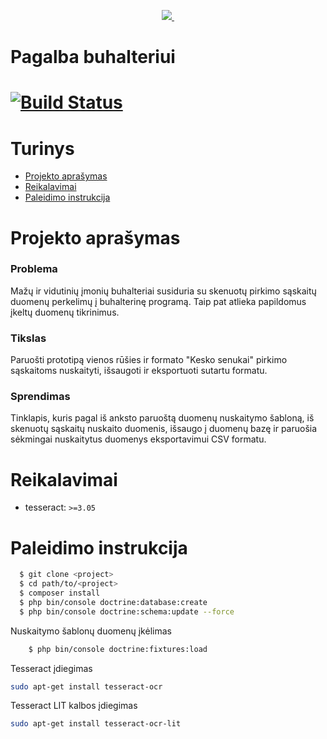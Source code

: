 ﻿<p align="center">
    <a href="http://nfqakademija.lt/" target="_blank"><img src="https://avatars0.githubusercontent.com/u/4995607?v=3&s=100"></a><a href="https://symfony.com" target="_blank">
    <img src="https://symfony.com/logos/symfony_black_02.svg" alt="">
</a></p>

# Pagalba buhalteriui

[![Build Status](https://api.travis-ci.com/nfqakademija/buhalteriui.svg?branch=master)](https://travis-ci.com/nfqakademija/buhalteriui/)
============

# Turinys
- [Projekto aprašymas](#projekto-aprašymas)
- [Reikalavimai](#reikalavimai)
- [Paleidimo instrukcija](#paleidimo-instrukcija)


# Projekto aprašymas

### Problema
Mažų ir vidutinių įmonių buhalteriai susiduria su skenuotų pirkimo sąskaitų duomenų perkelimų į buhalterinę programą.
Taip pat atlieka papildomus įkeltų duomenų tikrinimus.
 		
### Tikslas
Paruošti prototipą vienos rūšies ir formato "Kesko senukai" pirkimo sąskaitoms nuskaityti, išsaugoti ir eksportuoti sutartu formatu.
			
### Sprendimas			
Tinklapis, kuris pagal iš anksto paruoštą duomenų nuskaitymo šabloną, iš skenuotų sąskaitų nuskaito duomenis, išsaugo į duomenų bazę ir paruošia sėkmingai nuskaitytus duomenys eksportavimui CSV formatu.			

# Reikalavimai
* tesseract: `>=3.05`


# Paleidimo instrukcija

```bash
  $ git clone <project>
  $ cd path/to/<project>
  $ composer install 
  $ php bin/console doctrine:database:create
  $ php bin/console doctrine:schema:update --force
```
Nuskaitymo šablonų duomenų įkėlimas
```bash
    $ php bin/console doctrine:fixtures:load
``` 
Tesseract įdiegimas
```bash
sudo apt-get install tesseract-ocr
``` 
Tesseract LIT kalbos įdiegimas
```bash
sudo apt-get install tesseract-ocr-lit
``` 




    
